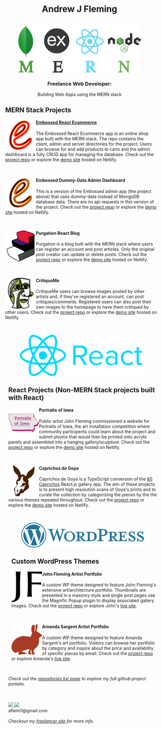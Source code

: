 <div align="center">
<h1 align="center">Andrew J Fleming</h1>
<br/>
<a href="https://github.com/AndrewJFleming?tab=repositories">
<img width="400" src="images/MERN logo.png"/>
</a>

<br/>

<h3>Freelance Web Developer:</h3>
<p >Building Web Apps using the MERN stack</p>

</div>

<div style="margin-left: 10px;">
<h2>MERN Stack Projects</h2>
<div>
<a href="https://github.com/AndrewJFleming/embossed-react-ecommerce"><img src="images/embossed logo.png" height="100" width="100" align="left"/></a>
<a href="https://github.com/AndrewJFleming/embossed-react-ecommerce"><h4>Embossed React Ecommerce</h4></a>
<p>The Embossed React Ecommerce app is an online shop app built with the MERN stack. The repo contains the client, admin and server directories for the project.
Users can browse for and add products to carts and the admin dashboard is a fully CRUD app for managing the database. Check out the <a href="https://github.com/AndrewJFleming/embossed-react-ecommerce">project repo</a> or explore the <a href="https://embossed-react-ecommerce.netlify.app/#/">demo site</a> hosted on Netlify.</p>
</div>
<br/>
<div>
<a href="https://github.com/AndrewJFleming/embossed-dummy-data-admin"><img src="images/admin logo.png" height="100" width="100" align="left"/></a>
<h4>Embossed Dummy-Data Admin Dashboard</h4>
<p>This is a version of the Embossed admin app (the project above) that uses dummy-data instead of MongoDB database data. There are no api requests in this version of the project. Check out the <a href="https://github.com/AndrewJFleming/embossed-dummy-data-admin">project repo</a> or explore the <a href="https://embossed-react-ecommerce-admin.netlify.app/">demo site</a> hosted on Netlify.</p>
</div>
<br/>
<div>
<a href="https://github.com/AndrewJFleming/purgation-react-blog"><img src="images/purgation logo.png" height="100" width="100" align="left"/></a>
<h4>Purgation React Blog</h4>
<p>Purgation is a blog built with the MERN stack where users can register an account and post articles. Only the original post creator can update or delete posts.  Check out the <a href="https://github.com/AndrewJFleming/purgation-react-blog">project repo</a> or explore the <a href="https://purgation-react-blog.netlify.app/">demo site</a> hosted on Netlify.</p>
</div>
<br/>
<div>
<a href="https://github.com/AndrewJFleming/critique-me"><img src="images/maestro, green.png" height="100" width="100" align="left"/></a>
<h4>CritiqueMe</h4>
<p>CritiqueMe users can browse images posted by other artists and, if they've registered an account, can post critiques/comments. Registered users can also post their own images to the homepage to have them critiqued by other users. Check out the <a href="https://github.com/AndrewJFleming/critique-me">project repo</a> or explore the <a href="https://critique-me.netlify.app/posts">demo site</a> hosted on Netlify.</p>
</div>
<br/>
<br/>
<div align="center">
<img width="400" src="images/React logo.png"/>
</div>
 
<div style="margin-left: 10px;">
<h2>React Projects (Non-MERN Stack projects built with React)</h2>
<div>
<a href="https://github.com/AndrewJFleming/johnflemingartist"><img src="images/poi-logo.png" height="100" width="100" align="left"/></a>
<h4>Portraits of Iowa</h4>
<p>Public artist John Fleming commissioned a website for Portraits of Iowa, the art installation competition where community participents could learn about the project and submit photos that would then be printed onto acrylic panels and assembled into a hanging gallery/sculpture. Check out the <a href="https://github.com/AndrewJFleming/portraits-of-iowa">project repo</a> or explore the <a href="https://portraits-of-iowa.netlify.app/">demo site</a> hosted on Netlify.</p>
</div>
<br/>
<div>
<a href="https://github.com/AndrewJFleming/80-caprichos"><img src="images/caprichos-de-goya.png" height="100" width="100" align="left"/></a>
<h4>Caprichos de Goya</h4>
<p>Caprichos de Goya is a TypeScript conversion of the <a href="https://github.com/AndrewJFleming/80-caprichos">80 Caprichos</a> React.js gallery app. The aim of these projects is to present high resolution scans of Goya's prints and to curate the collection by categorizing the pieces by the the various themes repeated throughout. Check out the <a href="https://github.com/AndrewJFleming/80-caprichos">project repo</a> or explore the <a href="https://caprichos-de-goya.netlify.app/">demo site</a> hosted on Netlify.</p>
</div>
<br/>
<br/>
<div align="center">
<img width="400" src="images/WP logo.png"/>
</div>

<div style="margin-left: 10px;">
<h2>Custom WordPress Themes</h2>
<div>
<a href="https://github.com/AndrewJFleming/johnflemingartist"><img src="images/jf logo.png" height="100" width="100" align="left"/></a>
<h4>John Fleming Artist Portfolio</h4>
<p>A custom WP theme designed to feature John Fleming's extensive art/architecture portfolio. Thumbnails are presented in a masonry style and single post pages use the Magnific Popup plugin to display associated gallery images. Check out the <a href="https://github.com/AndrewJFleming/johnflemingartist">project repo</a> or explore John's <a href="https://www.johnflemingartist.com/wp/">live site</a>.</p>
</div>
<br/>
<div>
<a href="https://github.com/AndrewJFleming/amandasargentartist"><img src="images/amanda logo.png" height="100" width="100" align="left"/></a>
<h4>Amanda Sargent Artist Portfolio</h4>
<p>A custom WP theme designed to feature Amanda Sargent's art portfolio. Visitors can browse her portfolio by category and inquire about the price and availability of specific pieces by email. Check out the <a href="https://github.com/AndrewJFleming/amandasargentartist">project repo</a> or explore Amanda's <a href="https://amandasargentartist.com/">live site</a>.</p>
</div>
<br/>
<br/>
</div>
<em>Check out the <a href="https://github.com/AndrewJFleming?tab=repositories">repositories list page</a> to explore my full github project portolio.</em>
<br/>
<br/>
<br/>
<br/>
  
<a href="https://github.com/AndrewJFleming">
<img src="https://img.icons8.com/material-outlined/48/000000/github.png" height="48"/>
</a>
<a href="https://www.linkedin.com/in/andrew-j-fleming-web-dev">
<img src="https://img.icons8.com/fluency/48/000000/linkedin.png" height="48"/>
</a>
<br/>
aflemi1@gmail.com
<br/>
<br/>
<em>Checkout my <a href="https://andrewjfleming.com/">freelancer site</a> for more info.</em>
</div>
